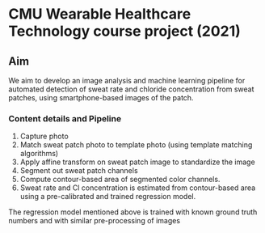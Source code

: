 # CMU Wearable Healthcare Technology course project (2021)

## Aim
We aim to develop an image analysis and machine learning pipeline for automated detection of sweat rate and chloride concentration from sweat patches, using smartphone-based images of the patch. 

### Content details and Pipeline
1. Capture photo
2. Match sweat patch photo to template photo (using template matching algorithms)
3. Apply affine transform on sweat patch image to standardize the image
4. Segment out sweat patch channels
5. Compute contour-based area of segmented color channels.
6. Sweat rate and Cl concentration is estimated from contour-based area using a pre-calibrated and trained regression model.

The regression model mentioned above is trained with known ground truth numbers and with similar pre-processing of images
